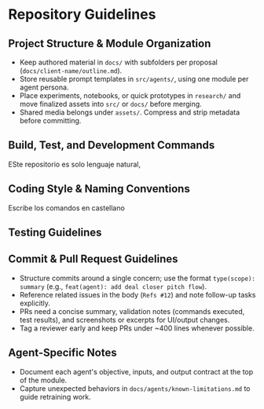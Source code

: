 # Repository Guidelines

## Project Structure & Module Organization
- Keep authored material in `docs/` with subfolders per proposal (`docs/client-name/outline.md`).
- Store reusable prompt templates in `src/agents/`, using one module per agent persona.
- Place experiments, notebooks, or quick prototypes in `research/` and move finalized assets into `src/` or `docs/` before merging.
- Shared media belongs under `assets/`. Compress and strip metadata before committing.

## Build, Test, and Development Commands
ESte repositorio es solo lenguaje natural, 

## Coding Style & Naming Conventions
Escribe los comandos en castellano

## Testing Guidelines

## Commit & Pull Request Guidelines
- Structure commits around a single concern; use the format `type(scope): summary` (e.g., `feat(agent): add deal closer pitch flow`).
- Reference related issues in the body (`Refs #12`) and note follow-up tasks explicitly.
- PRs need a concise summary, validation notes (commands executed, test results), and screenshots or excerpts for UI/output changes.
- Tag a reviewer early and keep PRs under ~400 lines whenever possible.

## Agent-Specific Notes
- Document each agent's objective, inputs, and output contract at the top of the module.
- Capture unexpected behaviors in `docs/agents/known-limitations.md` to guide retraining work.
